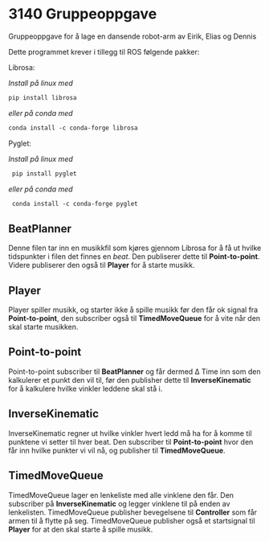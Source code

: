 # 3140 Gruppeoppgave
Gruppeoppgave for å lage en dansende robot-arm
av Eirik, Elias og Dennis

Dette programmet krever i tillegg til ROS følgende pakker:

Librosa:

*Install på linux med*
``` markdown
pip install librosa
```
*eller på conda med*
``` markdown
conda install -c conda-forge librosa
```

Pyglet:

*Install på linux med*
``` markdown
 pip install pyglet
 ```
*eller på conda med*
``` markdown
 conda install -c conda-forge pyglet
```
BeatPlanner
------
Denne filen tar inn en musikkfil som kjøres gjennom Librosa for å få ut hvilke
tidspunkter i filen det finnes en *beat*. Den publiserer dette til **Point-to-point**.
Videre publiserer den også til **Player** for å starte musikk.

Player
------
Player spiller musikk, og starter ikke å spille musikk før den får ok signal fra
**Point-to-point**, den subscriber også til **TimedMoveQueue** for å vite når den skal starte musikken.

Point-to-point
------
Point-to-point subscriber til **BeatPlanner** og får dermed &Delta; Time inn som den kalkulerer et punkt den vil til, før den publisher dette til **InverseKinematic** for å kalkulere hvilke vinkler leddene skal stå i.

InverseKinematic
------
InverseKinematic regner ut hvilke vinkler hvert ledd må ha for å komme til punktene vi setter til hver beat. Den subscriber til **Point-to-point** hvor den får inn hvilke punkter vi vil nå, og publisher til **TimedMoveQueue**.

TimedMoveQueue
------
TimedMoveQueue lager en lenkeliste med alle vinklene den får. Den subscriber på **InverseKinematic** og legger vinklene til på enden av lenkelisten. TimedMoveQueue publisher bevegelsene til **Controller** som får armen til å flytte på seg. TimedMoveQueue publisher også et startsignal til **Player** for at den skal starte å spille musikk.
